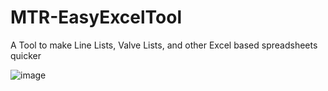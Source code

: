 # MTR-EasyExcelTool
A Tool to make Line Lists, Valve Lists, and other Excel based spreadsheets quicker

![image](https://github.com/Mondkurry/MTR-EasyExcelTool/assets/30964417/242370a1-0738-4dd5-ac6e-d31fd7a5ca0c)
